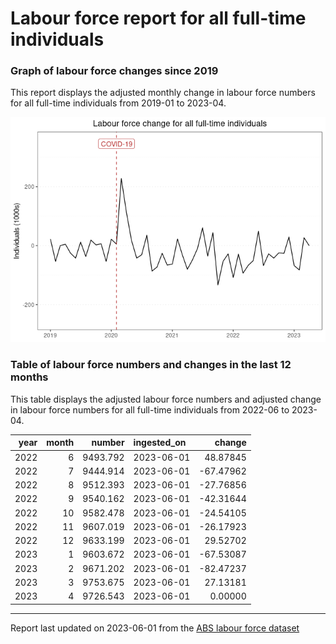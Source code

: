 Labour force report for all full-time individuals
================

### Graph of labour force changes since 2019

This report displays the adjusted monthly change in labour force numbers
for all full-time individuals from 2019-01 to 2023-04.

![](all_full-time_report_files/figure-gfm/unnamed-chunk-2-1.png)<!-- -->

### Table of labour force numbers and changes in the last 12 months

This table displays the adjusted labour force numbers and adjusted
change in labour force numbers for all full-time individuals from
2022-06 to 2023-04.

| year | month |   number | ingested_on |    change |
|-----:|------:|---------:|:------------|----------:|
| 2022 |     6 | 9493.792 | 2023-06-01  |  48.87845 |
| 2022 |     7 | 9444.914 | 2023-06-01  | -67.47962 |
| 2022 |     8 | 9512.393 | 2023-06-01  | -27.76856 |
| 2022 |     9 | 9540.162 | 2023-06-01  | -42.31644 |
| 2022 |    10 | 9582.478 | 2023-06-01  | -24.54105 |
| 2022 |    11 | 9607.019 | 2023-06-01  | -26.17923 |
| 2022 |    12 | 9633.199 | 2023-06-01  |  29.52702 |
| 2023 |     1 | 9603.672 | 2023-06-01  | -67.53087 |
| 2023 |     2 | 9671.202 | 2023-06-01  | -82.47237 |
| 2023 |     3 | 9753.675 | 2023-06-01  |  27.13181 |
| 2023 |     4 | 9726.543 | 2023-06-01  |   0.00000 |

------------------------------------------------------------------------

Report last updated on 2023-06-01 from the [ABS labour force
dataset](https://www.abs.gov.au/statistics/labour/employment-and-unemployment/labour-force-australia/latest-release)
